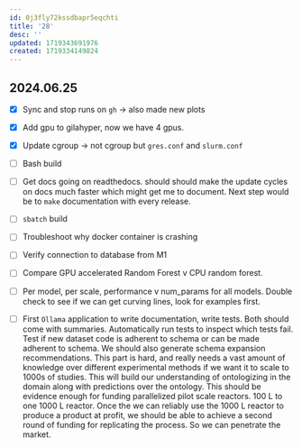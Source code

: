 ```yaml
---
id: 0j3fly72kssdbapr5eqchti
title: '28'
desc: ''
updated: 1719343691976
created: 1719334149824
---
```

## 2024.06.25

- [x] Sync and stop runs on `gh` → also made new plots
- [x] Add gpu to gilahyper, now we have 4 gpus.
- [x] Update cgroup → not cgroup but `gres.conf` and `slurm.conf`
- [ ] Bash build
- [ ] Get docs going on readthedocs. should should make the update cycles on docs much faster which might get me to document. Next step would be to `make` documentation with every release.

- [ ] `sbatch` build

- [ ] Troubleshoot why docker container is crashing
- [ ] Verify connection to database from M1

- [ ] Compare GPU accelerated Random Forest v CPU random forest.

- [ ] Per model, per scale, performance v num_params for all models. Double check to see if we can get curving lines, look for examples first.

- [ ] First `Ollama` application to write documentation, write tests. Both should come with summaries. Automatically run tests to inspect which tests fail. Test if new dataset code is adherent to schema or can be made adherent to schema. We should also generate schema expansion recommendations. This part is hard, and really needs a vast amount of knowledge over different experimental methods if we want it to scale to 1000s of studies. This will build our understanding of ontologizing in the domain along with predictions over the ontology. This should be evidence enough for funding parallelized pilot scale reactors. 100 L to one 1000 L reactor. Once the we can reliably use the 1000 L reactor to produce a product at profit, we should be able to achieve a second round of funding for replicating the process. So we can penetrate the market.
